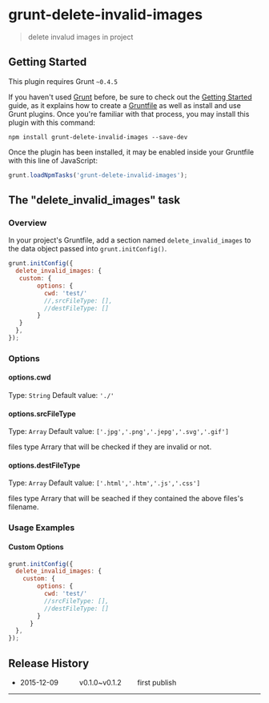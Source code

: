 # grunt-delete-invalid-images

> delete invalud images in project

## Getting Started
This plugin requires Grunt `~0.4.5`

If you haven't used [Grunt](http://gruntjs.com/) before, be sure to check out the [Getting Started](http://gruntjs.com/getting-started) guide, as it explains how to create a [Gruntfile](http://gruntjs.com/sample-gruntfile) as well as install and use Grunt plugins. Once you're familiar with that process, you may install this plugin with this command:

```shell
npm install grunt-delete-invalid-images --save-dev
```

Once the plugin has been installed, it may be enabled inside your Gruntfile with this line of JavaScript:

```js
grunt.loadNpmTasks('grunt-delete-invalid-images');
```

## The "delete_invalid_images" task

### Overview
In your project's Gruntfile, add a section named `delete_invalid_images` to the data object passed into `grunt.initConfig()`.

```js
grunt.initConfig({
  delete_invalid_images: {
   custom: {
        options: {
          cwd: 'test/'
          //,srcFileType: [],
          //destFileType: []
        }
   }
  },
});
```

### Options

#### options.cwd
Type: `String`
Default value: `'./'`

#### options.srcFileType
Type: `Array`
Default value: `['.jpg','.png','.jepg','.svg','.gif']`

files type Arrary that will be checked if they are invalid or not.


#### options.destFileType
Type: `Array`
Default value: `['.html','.htm','.js','.css']`

files type Arrary that will be seached if they contained the above files's filename.

### Usage Examples

#### Custom Options

```js
grunt.initConfig({
  delete_invalid_images: {
    custom: {
        options: {
          cwd: 'test/'
          //srcFileType: [], 
          //destFileType: []
        }
      }
  },
});
```

## Release History
 * 2015-12-09   v0.1.0~v0.1.2   first publish
----

